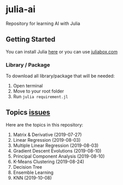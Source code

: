 # julia-ai

Repository for learning AI with Julia

## Getting Started

You can install Julia [here](https://julialang.org/downloads/) or you can use [juliabox.com](https://juliabox.com/)

### Library / Package

To download all library/package that will be needed:

1. Open terminal
2. Move to your root folder
3. Run `julia requirement.jl`

## Topics [issues](https://docs.google.com/spreadsheets/d/1M4-D0soYZ_OVZvEGfmrbzJkyAEfLO8gcqS1rHZCqa1w/edit?usp=sharing)

Here are the topics in this repository:

1. Matrix & Derivative (2019-07-27)
2. Linear Regression (2019-08-03)
3. Multiple Linear Regression (2019-08-03)
4. Gradient Descent Evolutions (2019-08-10)
5. Principal Component Analysis (2019-08-10)
6. K-Means Clustering (2019-08-24)
7. Decision Tree
8. Ensemble Learning
9. KNN (2019-10-08)
